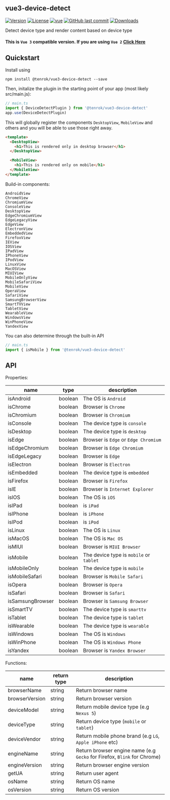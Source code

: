 ## vue3-device-detect

[![Version](https://img.shields.io/npm/v/@tenrok/vue3-device-detect.svg)](https://www.npmjs.com/package/@tenrok/vue3-device-detect)
[![License](https://img.shields.io/npm/l/@tenrok/vue3-device-detect.svg)](https://github.com/tenrok/vue3-device-detect/blob/main/LICENSE)
[![vue](https://img.shields.io/badge/vue-3.5.3-brightgreen.svg)](https://github.com/vuejs/vue)
[![GitHub last commit](https://img.shields.io/github/last-commit/tenrok/vue3-device-detect.svg)](https://github.com/tenrok/vue3-device-detect)
[![Downloads](https://img.shields.io/npm/dm/@tenrok/vue3-device-detect.svg)](https://npmcharts.com/compare/@tenrok/vue3-device-detect?minimal=true)

Detect device type and render content based on device type

#### This is `Vue 3` compatible version. If you are using `Vue 2` [Click Here](https://github.com/tenrok/vue-device-detect)

## Quickstart

Install using

```
npm install @tenrok/vue3-device-detect --save
```

Then, initalize the plugin in the starting point of your app (most likely src/main.js):

```ts
// main.ts
import { DeviceDetectPlugin } from '@tenrok/vue3-device-detect'
app.use(DeviceDetectPlugin)
```

This will globally register the components `DesktopView`, `MobileView` and others and you will be able to use those right away.

<!-- prettier-ignore -->
```html
<template>
  <DesktopView>
    <h1>This is rendered only in desktop browser</h1>
  </DesktopView>

  <MobileView>
    <h1>This is rendered only on mobile</h1>
  </MobileView>
</template>
```

Build-in components:

    AndroidView
    ChromeView
    ChromiumView
    ConsoleView
    DesktopView
    EdgeChromiumView
    EdgeLegacyView
    EdgeView
    ElectronView
    EmbeddedView
    FirefoxView
    IEView
    IOSView
    IPadView
    IPhoneView
    IPodView
    LinuxView
    MacOSView
    MIUIView
    MobileOnlyView
    MobileSafariView
    MobileView
    OperaView
    SafariView
    SamsungBrowserView
    SmartTVView
    TabletView
    WearableView
    WindowsView
    WinPhoneView
    YandexView

You can also determine through the built-in API

```ts
// main.ts
import { isMobile } from '@tenrok/vue3-device-detect'
```

## API

Properties:

| name             | type    | description                             |
| ---------------- | ------- | --------------------------------------- |
| isAndroid        | boolean | The OS is `Android`                     |
| isChrome         | boolean | Browser is `Chrome`                     |
| isChromium       | boolean | Browser is `Chromium`                   |
| isConsole        | boolean | The device type is `console`            |
| isDesktop        | boolean | The device type is `desktop`            |
| isEdge           | boolean | Browser is `Edge` or `Edge Chromium`    |
| isEdgeChromium   | boolean | Browser is `Edge Chromium`              |
| isEdgeLegacy     | boolean | Browser is `Edge`                       |
| isElectron       | boolean | Browser is `Electron`                   |
| isEmbedded       | boolean | The device type is `embedded`           |
| isFirefox        | boolean | Browser is `Firefox`                    |
| isIE             | boolean | Browser is `Internet Explorer`          |
| isIOS            | boolean | The OS is `iOS`                         |
| isIPad           | boolean | is `iPad`                               |
| isIPhone         | boolean | is `iPhone`                             |
| isIPod           | boolean | is `iPod`                               |
| isLinux          | boolean | The OS is `Linux`                       |
| isMacOS          | boolean | The OS is `Mac OS`                      |
| isMIUI           | boolean | Browser is `MIUI Browser`               |
| isMobile         | boolean | The device type is `mobile` or `tablet` |
| isMobileOnly     | boolean | The device type is `mobile`             |
| isMobileSafari   | boolean | Browser is `Mobile Safari`              |
| isOpera          | boolean | Browser is `Opera`                      |
| isSafari         | boolean | Browser is `Safari`                     |
| isSamsungBrowser | boolean | Browser is `Samsung Browser`            |
| isSmartTV        | boolean | The device type is `smarttv`            |
| isTablet         | boolean | The device type is `tablet`             |
| isWearable       | boolean | The device type is `wearable`           |
| isWindows        | boolean | The OS is `Windows`                     |
| isWinPhone       | boolean | The OS is `Windows Phone`               |
| isYandex         | boolean | Browser is `Yandex Browser`             |

Functions:

| name           | return type | description                                                              |
| -------------- | ----------- | ------------------------------------------------------------------------ |
| browserName    | string      | Return browser name                                                      |
| browserVersion | string      | Return browser version                                                   |
| deviceModel    | string      | Return mobile device type (e.g `Nexus 5`)                                |
| deviceType     | string      | Return device type (`mobile` or `tablet`)                                |
| deviceVendor   | string      | Return mobile phone brand (e.g `LG`, `Apple iPhone` etc)                 |
| engineName     | string      | Return browser engine name (e.g `Gecko` for Firefox, `Blink` for Chrome) |
| engineVersion  | string      | Return browser engine version                                            |
| getUA          | string      | Return user agent                                                        |
| osName         | string      | Return OS name                                                           |
| osVersion      | string      | Return OS version                                                        |
